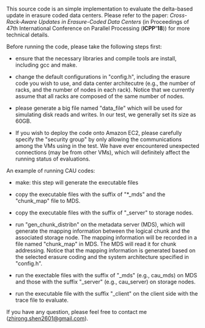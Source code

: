 This source code is an simple implementation to evaluate the delta-based update in erasure coded data centers. Please refer to the paper: 
*Cross-Rack-Aware Updates in Erasure-Coded Data Centers* (in Proceedings of 47th International Conference on Parallel Processing (**ICPP'18**)) for more technical details. 

Before running the code, please take the following steps first: 

- ensure that the necessary libraries and compile tools are install, including gcc and make. 

- change the default configurations in "config.h", including the erasure code you wish to use, and data center architecutre (e.g., the number of racks, and the number of nodes in each rack). Notice that we currently assume that all racks are composed of the same number of nodes. 

- please generate a big file named "data_file" which will be used for simulating disk reads and writes. In our test, we generally set its size as 60GB. 

- If you wish to deploy the code onto Amazon EC2, please carefully specify the "security group" by only allowing the communications among the VMs using in the test. We have ever encountered unexpected connections (may be from other VMs), which will definitely affect the running status of evaluations. 

An example of running CAU codes: 

- make: this step will generate the executable files 

- copy the executable files with the suffix of "*_mds" and the "chunk\_map" file to MDS. 

- copy the executable files with the suffix of "\_server" to storage nodes. 

- run "gen\_chunk_distribn" on the metadata server (MDS), which will generate the mapping information between the logical chunk and the associated storage node.  The mapping information will be recorded in a file named "chunk\_map" in MDS. The MDS will read it for chunk addressing. Notice that the mapping information is generated based on the selected erasure coding and the system architecture specified in "config.h". 

- run the exectable files with the suffix of "\_mds" (e.g., cau\_mds) on MDS and those with the suffix "\_server" (e.g., cau\_server) on storage nodes. 

- run the executable file with the suffix "\_client" on the client side with the trace file to evaluate. 

If you have any question, please feel free to contact me (zhirong.shen2601@gmail.com). 
